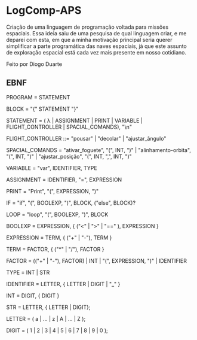 # LogComp-APS

Criação de uma linguagem de programação voltada para missões espaciais. Essa ideia saiu de uma pesquisa de qual linguagem criar, e me deparei com esta, em que 
a minha motivação principal seria querer simplificar a parte programática das naves espaciais, já que este assunto de exploração espacial está cada vez mais presente em nosso cotidiano.

Feito por Diogo Duarte


## EBNF

PROGRAM = STATEMENT

BLOCK = "{" STATEMENT "}"

STATEMENT = ( λ | ASSIGNMENT | PRINT | VARIABLE | FLIGHT_CONTROLLER | SPACIAL_COMANDS), "\n"

FLIGHT_CONTROLLER ::= "pousar" | "decolar" | "ajustar_ângulo"

SPACIAL_COMANDS = "ativar_foguete", "(", INT, ")" | "alinhamento-orbita", "(", INT, ")" | "ajustar_posição", "(", INT, ",", INT, ")"

VARIABLE = "var", IDENTIFIER, TYPE

ASSIGNMENT = IDENTIFIER, "=", EXPRESSION

PRINT = "Print", "(", EXPRESSION, ")"

IF = "if", "(", BOOLEXP, ")", BLOCK, ("else", BLOCK)?

LOOP = "loop", "(", BOOLEXP, ")", BLOCK

BOOLEXP = EXPRESSION, { ("<" | ">" | "==" ), EXPRESSION }

EXPRESSION = TERM, { ("+" | "-"), TERM }

TERM = FACTOR, { ("*" | "/"), FACTOR }

FACTOR = (("+" | "-"), FACTOR) | INT | "(", EXPRESSION, ")" | IDENTIFIER

TYPE = INT | STR 

IDENTIFIER = LETTER, { LETTER | DIGIT | "_" }

INT = DIGIT, { DIGIT }

STR = LETTER, { LETTER | DIGIT}; 

LETTER = ( a | ... | z | A | ... | Z );

DIGIT = ( 1 | 2 | 3 | 4 | 5 | 6 | 7 | 8 | 9 | 0 );
